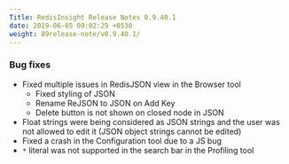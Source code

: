 ```yaml
---
Title: RedisInsight Release Notes 0.9.40.1 
date: 2019-06-05 09:02:29 +0530
weight: 89release-note/v0.9.40.1/
---
```

### Bug fixes

- Fixed multiple issues in RedisJSON view in the Browser tool
    - Fixed styling of JSON
    - Rename ReJSON to JSON on Add Key
    - Delete button is not shown on closed node in JSON
- Float strings were being considered as JSON strings and the user was not allowed to edit it (JSON object strings cannot be edited)
- Fixed a crash in the Configuration tool due to a JS bug
- `*` literal was not supported in the search bar in the Profiling tool

